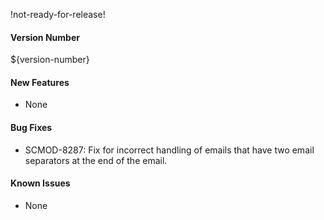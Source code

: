 !not-ready-for-release!

#### Version Number
${version-number}

#### New Features
- None

#### Bug Fixes
- SCMOD-8287: Fix for incorrect handling of emails that have two email separators at the end of the email.

#### Known Issues
- None
